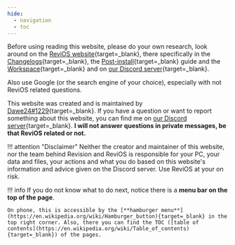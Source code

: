 ```yaml
---
hide:
  - navigation
  - toc
---
```


<style>
    div.admonition p:not(.admonition-title) {
        font-size: 150%;
    }
</style>

Before using reading this website, please do your own research, look around on the [ReviOS website](https://www.revi.cc/){target=_blank}, there specifically in the [Changelogs](https://www.revi.cc/revios/download/changelog){target=_blank}, the [Post-install](https://www.revi.cc/revios/post-install){target=_blank} guide and the [Workspace](https://www.revi.cc/revios/workspace){target=_blank} and on [our Discord server](https://discord.gg/962y4pU){target=_blank}.

Also use Google (or the search engine of your choice), especially with not ReviOS related questions.

This website was created and is maintained by [Dawe24#1229](https://discord.com/users/310497849274007553){target=_blank}. If you have a question or want to report something about this website, you can find me on [our Discord server](https://discord.gg/962y4pU){target=_blank}. **I will not answer questions in private messages, be that ReviOS related or not.**

!!! attention "Disclaimer"
    Neither the creator and maintainer of this website, nor the team behind Revision and ReviOS is responsible for your PC, your data and files, your actions and what you do based on this website's information and advice given on the Discord server. Use ReviOS at your on risk.

!!! info 
    If you do not know what to do next, notice there is a **menu bar on the top of the page**.

    On phone, this is accessible by the [**hamburger menu**](https://en.wikipedia.org/wiki/Hamburger_button){target=_blank} in the top right corner. Also, there you can find the TOC ([table of contents](https://en.wikipedia.org/wiki/Table_of_contents){target=_blank}) of the pages.
